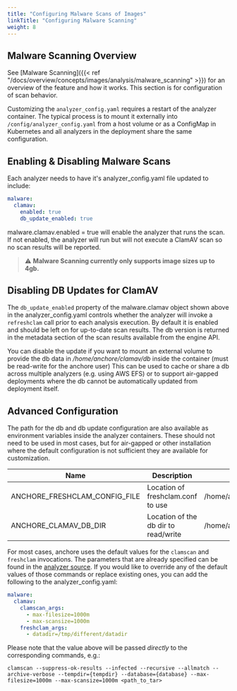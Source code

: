 ```yaml
---
title: "Configuring Malware Scans of Images"
linkTitle: "Configuring Malware Scanning"
weight: 8
---
```


## Malware Scanning Overview

See [Malware Scanning]({{< ref "/docs/overview/concepts/images/analysis/malware_scanning" >}}) for an overview of the feature and how it works. This section is for configuration of scan behavior.

Customizing the `analyzer_config.yaml` requires a restart of the analyzer container. The typical process is to mount it externally into `/config/analyzer_config.yaml` from a host volume or as a ConfigMap in Kubernetes and
all analyzers in the deployment share the same configuration.

## Enabling & Disabling Malware Scans

Each analyzer needs to have it's analyzer_config.yaml file updated to include:
```yaml
malware:
  clamav:
    enabled: true
    db_update_enabled: true
```

malware.clamav.enabled = true will enable the analyzer that runs the scan. If not enabled, the analyzer will run but will not execute a ClamAV scan so no scan results
will be reported.

> :warning: **Malware Scanning currently only supports image sizes up to 4gb.** 

## Disabling DB Updates for ClamAV

The `db_update_enabled` property of the malware.clamav object shown above in the analyzer_config.yaml controls whether the analyzer will invoke a `refreshclam` call prior to each
analysis execution. By default it is enabled and should be left on for up-to-date scan results. The db version is returned in the metadata section of the scan results available from the engine API.

You can disable the update if you want to mount an external volume to provide the db data in _/home/anchore/clamav/db_ inside the container (must be read-write for the anchore user) This can be used
to cache or share a db across multiple analyzers (e.g. using AWS EFS) or to support air-gapped deployments where the db cannot be automatically updated from deployment itself.

## Advanced Configuration

The path for the db and db update configuration are also available as environment variables inside the analyzer containers. These should not need to be used in most cases, but 
for air-gapped or other installation where the default configuration is not sufficient they are available for customization.

| Name                             | Description                               | Default |
|----------------------------------|-------------------------------------------|---------|
| ANCHORE_FRESHCLAM_CONFIG_FILE    | Location of freshclam.conf to use         | /home/anchore/clamav/freshclam.conf |
| ANCHORE_CLAMAV_DB_DIR            | Location of the db dir to read/write      | /home/anchore/clamav/db |

For most cases, anchore uses the default values for the `clamscan` and `freshclam` invocations. The parameters that are already specified
can be found in the [analyzer source](https://github.com/anchore/anchore-engine/blob/master/anchore_engine/analyzers/malware.py).
If you would like to override any of the default values of those commands or replace existing ones, you can add the following to the analyzer_config.yaml:
```yaml
malware:
  clamav:
    clamscan_args:
      - max-filesize=1000m
      - max-scansize=1000m
    freshclam_args:
      - datadir=/tmp/different/datadir
```
Please note that the value above will be passed _directly_ to the corresponding commands, e.g.:
```shell script
clamscan --suppress-ok-results --infected --recursive --allmatch --archive-verbose --tempdir={tempdir} --database={database} --max-filesize=1000m --max-scansize=1000m <path_to_tar>
```